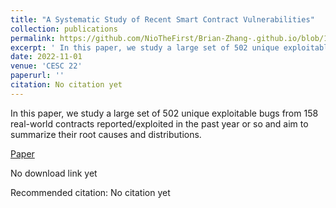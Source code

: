 ```yaml
---
title: "A Systematic Study of Recent Smart Contract Vulnerabilities"
collection: publications
permalink: https://github.com/NioTheFirst/Brian-Zhang-.github.io/blob/1d8c06394ec6f09ad41d05455faae893b5ac3ef6/files/CESC_final.pdf
excerpt: ' In this paper, we study a large set of 502 unique exploitable bugs from 158 real-world contracts reported/exploited in the past year or so and aim to summarize their root causes and distributions.'
date: 2022-11-01
venue: 'CESC 22'
paperurl: ''
citation: No citation yet
---
```

In this paper, we study a large set of 502 unique exploitable bugs from 158 real-world contracts reported/exploited in the past year or so and aim to summarize their root causes and distributions.

[Paper](https://github.com/NioTheFirst/Brian-Zhang-.github.io/blob/master/files/CESC_final.pdf)

No download link yet

Recommended citation: No citation yet   


